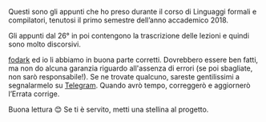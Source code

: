 Questi sono gli appunti che ho preso durante il corso di Linguaggi formali e compilatori, tenutosi il primo semestre dell’anno accademico 2018.

Gli appunti dal 26° in poi contengono la trascrizione delle lezioni e quindi sono molto discorsivi.

[fodark](https://github.com/Fodark) ed io li abbiamo in buona parte corretti. Dovrebbero essere ben fatti, ma non do alcuna garanzia riguardo all'assenza di errori (se poi sbagliate, non sarò responsabile!). Se ne trovate qualcuno, sareste gentilissimi a segnalarmelo su [Telegram](https://t.me/steddy). Quando avrò tempo, correggerò e aggiornerò l’Errata corrige.

Buona lettura 😊 Se ti è servito, metti una stellina al progetto.